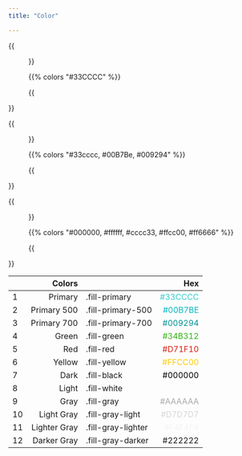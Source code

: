 ```yaml
---
title: "Color"

---
```




{{<figure caption="Float Color">}}

{{% colors "#33CCCC" %}}

{{</figure>}}

{{<figure caption="Primary Color Palette (Brand, 500, 700)">}}

{{% colors "#33cccc, #00B7Be, #009294" %}}

{{</figure>}}

{{<figure caption="Dark, Light, Success, Warning, Error">}}

{{% colors "#000000, #ffffff, #cccc33, #ffcc00, #ff6666" %}}

{{</figure>}}





|      |       Colors |                    |                                        Hex |
| ---- | -----------: | ------------------ | -----------------------------------------: |
| 1    |      Primary | .fill-primary      | <span style='color:#33CCCC'>#33CCCC</span> |
| 2    |  Primary 500 | .fill-primary-500  | <span style='color:#00B7BE'>#00B7BE</span> |
| 3    |  Primary 700 | .fill-primary-700  | <span style='color:#009294'>#009294</span> |
| 4    |        Green | .fill-green        | <span style='color:#34B312'>#34B312</span> |
| 5    |          Red | .fill-red          | <span style='color:#D71F10'>#D71F10</span> |
| 6    |       Yellow | .fill-yellow       | <span style='color:#FFCC00'>#FFCC00</span> |
| 7    |         Dark | .fill-black        | <span style='color:#000000'>#000000</span> |
| 8    |        Light | .fill-white        | <span style='color:#FFFFFF'>#FFFFFF</span> |
| 9    |         Gray | .fill-gray         | <span style='color:#AAAAAA'>#AAAAAA</span> |
| 10   |   Light Gray | .fill-gray-light   | <span style='color:#D7D7D7'>#D7D7D7</span> |
| 11   | Lighter Gray | .fill-gray-lighter | <span style='color:#F4F4F4'>#F4F4F4</span> |
| 12   |  Darker Gray | .fill-gray-darker  |                                    #222222 |